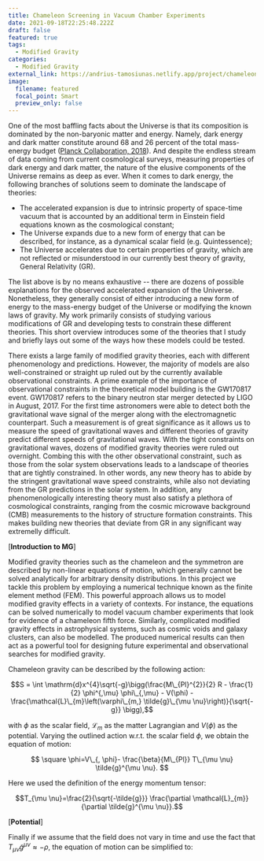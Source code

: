 ```yaml
---
title: Chameleon Screening in Vacuum Chamber Experiments
date: 2021-09-18T22:25:48.222Z
draft: false
featured: true
tags:
  - Modified Gravity
categories:
  - Modified Gravity
external_link: https://andrius-tamosiunas.netlify.app/project/chameleon-screening-in-vacuum-chamber-experiments/
image:
  filename: featured
  focal_point: Smart
  preview_only: false
---
```

One of the most baffling facts about the Universe is that its composition is dominated by the non-baryonic matter and energy. Namely, dark energy and dark matter constitute around 68 and 26 percent of the total mass-energy budget ([Planck Collaboration, 2018](https://arxiv.org/abs/1807.06209)). And despite the endless stream of data coming from current cosmological surveys, measuring properties of dark energy and dark matter, the nature of the elusive components of the Universe remains as deep as ever. When it comes to dark energy, the following branches of solutions seem to dominate the landscape of theories: 

* The accelerated expansion is due to intrinsic property of space-time vacuum that is accounted by an additional term in Einstein field equations known as the cosmological constant;
* The Universe expands due to a new form of energy that can be described, for instance, as a dynamical scalar field (e.g. Quintessence);
* The Universe accelerates due to certain properties of gravity, which are not reflected or misunderstood in our currently best theory of gravity, General Relativity (GR). 

The list above is by no means exhaustive -- there are dozens of possible explanations for the observed accelerated expansion of the Universe. Nonetheless, they generally consist of either introducing a new form of energy to the mass-energy budget of the Universe or modifying the known laws of gravity. My work primarily consists of studying various modifications of GR and developing tests to constrain these different theories. This short overview introduces some of the theories that I study and briefly lays out some of the ways how these models could be tested.

There exists a large family of modified gravity theories, each with different phenomenology and predictions. However, the majority of models are also well-constrained or straight up ruled out by the currently available observational constraints. A prime example of the importance of observational constraints in the theoretical model building is the GW170817 event. GW170817 refers to the  binary neutron star merger detected by LIGO in August, 2017. For the first time astronomers were able to detect both the gravitational wave signal of the merger along with the electromagnetic counterpart. Such a measurement is of great significance as it allows us to measure the speed of gravitational waves and different theories of gravity predict different speeds of gravitational waves. With the tight constraints on gravitational waves, dozens of modified gravity theories were ruled out overnight. Combing this with the other observational constraint, such as those from the solar system observations leads to a landscape of theories that are tightly constrained. In other words, any new theory has to abide by the stringent gravitational wave speed constraints, while also not deviating from the GR predictions in the solar system. In addition, any phenomenologically interesting theory must also satisfy a plethora of cosmological constraints, ranging from the cosmic microwave background (CMB) measurements to the history of structure formation constraints. This makes building new theories that deviate from GR in any significant way extremelly difficult. 

[**Introduction to MG**]

Modified gravity theories such as the chameleon and the symmetron are described by non-linear equations of motion, which generally cannot be solved analytically for arbitrary density distributions. In this project we tackle this problem by employing a numerical technique known as the finite element method (FEM). This powerful approach allows us to model modified gravity effects in a variety of contexts. For instance, the equations can be solved numerically to model vacuum chamber experiments that look for evidence of a chameleon fifth force. Similarly, complicated modified gravity effects in astrophysical systems, such as cosmic voids and galaxy clusters, can also be modelled. The produced numerical results can then act as a powerful tool for designing future experimental and observational searches for modified gravity.

Chameleon gravity can be described by the following action:

$$S = \int \mathrm{d}x^{4}\sqrt{-g}\bigg(\frac{M\_{Pl}^{2}}{2} R - \frac{1}{2} \phi^{,\mu} \phi\_{,\mu} - V(\phi) - \frac{\mathcal{L}\_{m}\left(\varphi\_{m,}  \tilde{g}\_{\mu \nu}\right)}{\sqrt{-g}} \bigg),$$

with $\phi$ as the scalar field, $\mathcal{L}_{m}$ as the matter Lagrangian and $V(\phi)$ as the potential. Varying the outlined action w.r.t. the scalar field $\phi$, we obtain the equation of motion:

$$
\square \phi=V\_{, \phi}- \frac{\beta}{M\_{Pl}} T\_{\mu \nu} \tilde{g}^{\mu \nu}.
$$

Here we used the definition of the energy momentum tensor: 

$$T_{\mu \nu}=\frac{2}{\sqrt{-\tilde{g}}} \frac{\partial \mathcal{L}_{m}}{\partial \tilde{g}^{\mu \nu}}.$$

[**Potential**]

Finally if we assume that the field does not vary in time and use the fact that $T_{\mu \nu} \tilde{g}^{\mu \nu} \approx-\rho$, the equation of motion can be simplified to: 



